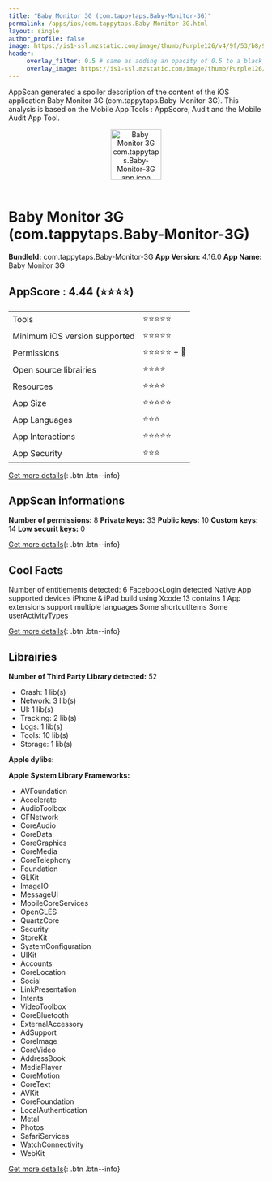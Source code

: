 ```yaml
---
title: "Baby Monitor 3G (com.tappytaps.Baby-Monitor-3G)"
permalink: /apps/ios/com.tappytaps.Baby-Monitor-3G.html
layout: single
author_profile: false
image: https://is1-ssl.mzstatic.com/image/thumb/Purple126/v4/9f/53/b8/9f53b81b-62d8-b769-7317-9d4224e6c128/AppIcon-0-0-1x_U007emarketing-0-10-0-0-0-0-85-220.png/512x512bb.jpg
header: 
     overlay_filter: 0.5 # same as adding an opacity of 0.5 to a black background
     overlay_image: https://is1-ssl.mzstatic.com/image/thumb/Purple126/v4/9f/53/b8/9f53b81b-62d8-b769-7317-9d4224e6c128/AppIcon-0-0-1x_U007emarketing-0-10-0-0-0-0-85-220.png/512x512bb.jpg
---
```

AppScan generated a spoiler description of the content of the iOS application Baby Monitor 3G (com.tappytaps.Baby-Monitor-3G). This analysis is based on the Mobile App Tools : AppScore, Audit and the Mobile Audit App Tool.

  
  
<div style="text-align: center;"><img src="https://is1-ssl.mzstatic.com/image/thumb/Purple126/v4/9f/53/b8/9f53b81b-62d8-b769-7317-9d4224e6c128/AppIcon-0-0-1x_U007emarketing-0-10-0-0-0-0-85-220.png/512x512bb.jpg" width="100" height="100" alt="Baby Monitor 3G com.tappytaps.Baby-Monitor-3G app icon"></div></br>
  
# Baby Monitor 3G (com.tappytaps.Baby-Monitor-3G)

**BundleId:** com.tappytaps.Baby-Monitor-3G
**App Version:** 4.16.0
**App Name:** Baby Monitor 3G


## AppScore : 4.44 (⭐️⭐️⭐️⭐️) 

<table>
<tr><td> Tools </td><td> ⭐️⭐️⭐️⭐️⭐️ </td></tr>
<tr><td> Minimum iOS version supported </td><td> ⭐️⭐️⭐️⭐️⭐️ </td></tr>
<tr><td> Permissions </td><td> ⭐️⭐️⭐️⭐️⭐️ + 🌟 </td></tr>
<tr><td> Open source librairies </td><td> ⭐️⭐️⭐️⭐️ </td></tr>
<tr><td> Resources </td><td> ⭐️⭐️⭐️⭐️ </td></tr>
<tr><td> App Size </td><td> ⭐️⭐️⭐️⭐️⭐️ </td></tr>
<tr><td> App Languages </td><td> ⭐️⭐️⭐️ </td></tr>
<tr><td> App Interactions </td><td> ⭐️⭐️⭐️⭐️⭐️ </td></tr>
<tr><td> App Security </td><td> ⭐️⭐️⭐️ </td></tr>
</table>

[Get more details](/pricing.html){: .btn .btn--info}  
  
## AppScan informations 

**Number of permissions:** 8
**Private keys:** 33
**Public keys:** 10
**Custom keys:** 14
**Low securit keys:** 0
  
[Get more details](/pricing.html){: .btn .btn--info}

## Cool Facts

Number of entitlements detected: 6
FacebookLogin detected
Native App
supported devices iPhone & iPad
build using Xcode 13
contains 1 App extensions
support multiple languages
Some shortcutItems 
Some userActivityTypes
  
[Get more details](/pricing.html){: .btn .btn--info}

## Librairies 
**Number of Third Party Library detected:** 52
- Crash: 1 lib(s)
- Network: 3 lib(s)
- UI: 1 lib(s)
- Tracking: 2 lib(s)
- Logs: 1 lib(s)
- Tools: 10 lib(s)
- Storage: 1 lib(s)

**Apple dylibs:**


**Apple System Library Frameworks:**
- AVFoundation
- Accelerate
- AudioToolbox
- CFNetwork
- CoreAudio
- CoreData
- CoreGraphics
- CoreMedia
- CoreTelephony
- Foundation
- GLKit
- ImageIO
- MessageUI
- MobileCoreServices
- OpenGLES
- QuartzCore
- Security
- StoreKit
- SystemConfiguration
- UIKit
- Accounts
- CoreLocation
- Social
- LinkPresentation
- Intents
- VideoToolbox
- CoreBluetooth
- ExternalAccessory
- AdSupport
- CoreImage
- CoreVideo
- AddressBook
- MediaPlayer
- CoreMotion
- CoreText
- AVKit
- CoreFoundation
- LocalAuthentication
- Metal
- Photos
- SafariServices
- WatchConnectivity
- WebKit


  
[Get more details](/pricing.html){: .btn .btn--info}

